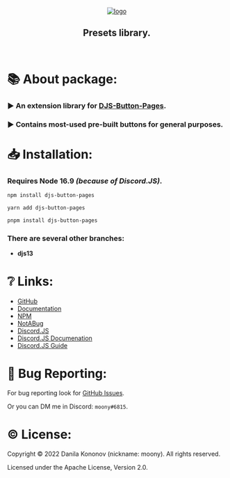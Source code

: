 <div align = "center">
    <br />
    <p>
        <a href = "https://i-moony.github.io/djs-button-pages/"><img src = "https://user-images.githubusercontent.com/80977522/174433134-54e6e9f6-b618-4d94-8552-5b5ba3c22a88.png" alt = "logo" /></a>
    </p>
    <h2>
        Presets library.
    </h2>
    <br />
</div>

# 📚 About package:
### ▶️ An extension library for [DJS-Button-Pages](https://www.npmjs.com/package/djs-button-pages).
### ▶️ Contains most-used pre-built buttons for general purposes.

# 📥 Installation:
### Requires Node **16.9** *(because of Discord.JS)*.

```bash
npm install djs-button-pages
```
```bash
yarn add djs-button-pages
```
```bash
pnpm install djs-button-pages
```

### There are several other branches:
- **djs13**

# ❔ Links:
* [GitHub](https://github.com/i-Moony/djs-button-pages)
* [Documentation](https://i-moony.github.io/djs-button-pages/)
* [NPM](https://www.npmjs.com/package/@djs-button-pages/presets)
* [NotABug](https://notabug.org/m00ny/djs-button-pages)
* [Discord.JS](https://discord.js.org/)
* [Discord.JS Documenation](https://discord.js.org/#/docs/)
* [Discord.JS Guide](https://discordjs.guide/)

# 🐛 Bug Reporting:
For bug reporting look for [GitHub Issues](https://github.com/i-Moony/djs-button-pages/issues).

Or you can DM me in Discord: `moony#6815`.

# © License:

Copyright © 2022 Danila Kononov (nickname: moony). All rights reserved.

Licensed under the Apache License, Version 2.0.